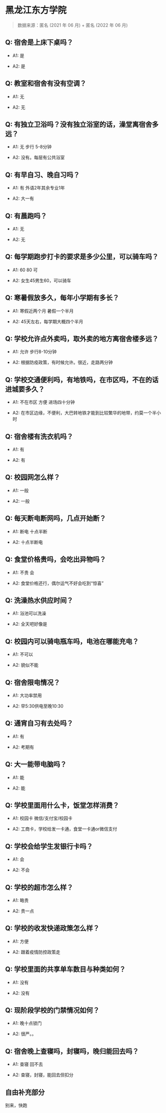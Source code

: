 # 黑龙江东方学院

> 数据来源：匿名 (2021 年 06 月) + 匿名 (2022 年 06 月)

## Q: 宿舍是上床下桌吗？

- A1: 是

- A2: 是

## Q: 教室和宿舍有没有空调？

- A1: 无

- A2: 无

## Q: 有独立卫浴吗？没有独立浴室的话，澡堂离宿舍多远？

- A1: 无 步行 5-8分钟

- A2: 没有。每层有公共浴室

## Q: 有早自习、晚自习吗？

- A1: 有 外语2年其余专业1年

- A2: 大一有

## Q: 有晨跑吗？

- A1: 无

- A2: 无

## Q: 每学期跑步打卡的要求是多少公里，可以骑车吗？

- A1: 60 80 可

- A2: 女生45男生60，可以骑车

## Q: 寒暑假放多久，每年小学期有多长？

- A1: 寒假近两个月 暑假一个半月

- A2: 45天左右，每学期大概四个半月

## Q: 学校允许点外卖吗，取外卖的地方离宿舍楼多远？

- A1: 允许 步行8-10分钟

- A2: 根据防疫政策，有时候允许。很近，走路两分钟

## Q: 学校交通便利吗，有地铁吗，在市区吗，不在的话进城要多久？

- A1: 不在市区 方便 进场四十分钟

- A2: 在市区边缘，不便利，大巴转地铁才能到比较繁华的地带，约莫一个半小时

## Q: 宿舍楼有洗衣机吗？

- A1: 有

- A2: 有

## Q: 校园网怎么样？

- A1: 一般

- A2: 一般

## Q: 每天断电断网吗，几点开始断？

- A1: 断电 十点半断

- A2: 十点半断电

## Q: 食堂价格贵吗，会吃出异物吗？

- A1: 不贵 会

- A2: 食堂价格还行，偶尔运气不好会吃到“惊喜”

## Q: 洗澡热水供应时间？

- A1: 浴池可以洗澡

- A2: 全天吧好像是

## Q: 校园内可以骑电瓶车吗，电池在哪能充电？

- A1: 不可以

- A2: 貌似不能

## Q: 宿舍限电情况？

- A1: 大功率禁用

- A2: 早5:30供电至晚10:30

## Q: 通宵自习有去处吗？

- A1: 有

- A2: 考期有

## Q: 大一能带电脑吗？

- A1: 能

- A2: 能

## Q: 学校里面用什么卡，饭堂怎样消费？

- A1: 校园卡 微信/支付宝/校园卡

- A2: 工商卡，学校给发一卡通，食堂一卡通or微信支付

## Q: 学校会给学生发银行卡吗？

- A1: 会

- A2: 不会

## Q: 学校的超市怎么样？

- A1: 略贵

- A2: 贵一点

## Q: 学校的收发快递政策怎么样？

- A1: 方便

- A2: 跟着疫情防控政策走

## Q: 学校里面的共享单车数目与种类如何？

- A1: 没有

- A2: 没有

## Q: 现阶段学校的门禁情况如何？

- A1: 晚十点锁门

- A2: 很严。。

## Q: 宿舍晚上查寝吗，封寝吗，晚归能回去吗？

- A1: 查寝 回不去

- A2: 查寝，封寝，能回去但扣分

## 自由补充部分

别来，快跑